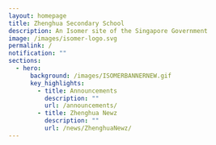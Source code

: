 ```yaml
---
layout: homepage
title: Zhenghua Secondary School
description: An Isomer site of the Singapore Government
image: /images/isomer-logo.svg
permalink: /
notification: ""
sections:
  - hero:
      background: /images/ISOMERBANNERNEW.gif
      key_highlights:
        - title: Announcements
          description: ""
          url: /announcements/
        - title: Zhenghua Newz
          description: ""
          url: /news/ZhenghuaNewz/
---
```

